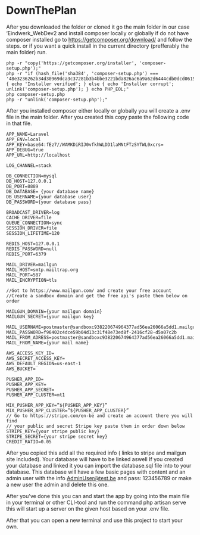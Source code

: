 # DownThePlan

After you downloaded the folder or cloned it go the main folder in our case ‘Eindwerk_WebDev2 and install composer locally or globally if do not have composer installed go to https://getcomposer.org/download/ and follow the steps.
or if you want a quick install in the current directory (prefferably the main folder) run.
```
php -r "copy('https://getcomposer.org/installer', 'composer-setup.php');"
php -r "if (hash_file('sha384', 'composer-setup.php') === '48e3236262b34d30969dca3c37281b3b4bbe3221bda826ac6a9a62d6444cdb0dcd0615698a5cbe587c3f0fe57a54d8f5') { echo 'Installer verified'; } else { echo 'Installer corrupt'; unlink('composer-setup.php'); } echo PHP_EOL;"
php composer-setup.php
php -r "unlink('composer-setup.php');"
```
After you installed composer either locally or globally you will create a .env file in the main folder. After you created this copy paste the following code in that file.

```
APP_NAME=Laravel
APP_ENV=local
APP_KEY=base64:fEz7//WAMKDiRIJ0vfkhWLDD1laMNtFTzSYTWL0xcrs=
APP_DEBUG=true
APP_URL=http://localhost

LOG_CHANNEL=stack

DB_CONNECTION=mysql
DB_HOST=127.0.0.1
DB_PORT=8889
DB_DATABASE= {your database name}
DB_USERNAME={your database user}
DB_PASSWORD={your database pass}

BROADCAST_DRIVER=log
CACHE_DRIVER=file
QUEUE_CONNECTION=sync
SESSION_DRIVER=file
SESSION_LIFETIME=120

REDIS_HOST=127.0.0.1
REDIS_PASSWORD=null
REDIS_PORT=6379

MAIL_DRIVER=mailgun
MAIL_HOST=smtp.mailtrap.org
MAIL_PORT=587
MAIL_ENCRYPTION=tls

//Got to https://www.mailgun.com/ and create your free account 
//Create a sandbox domain and get the free api's paste them below on order

MAILGUN_DOMAIN={your mailgun domain}
MAILGUN_SECRET={your mailgun key}

MAIL_USERNAME=postmaster@sandboxc938220674964377ad56ea26066a5dd1.mailgun.org
MAIL_PASSWORD=f96402c4dce59b04d13c31f48e73ed8f-2416cf28-d5a07c2b
MAIL_FROM_ADRESS=postmaster@sandboxc938220674964377ad56ea26066a5dd1.mailgun.org
MAIL_FROM_NAME={your mail name}

AWS_ACCESS_KEY_ID=
AWS_SECRET_ACCESS_KEY=
AWS_DEFAULT_REGION=us-east-1
AWS_BUCKET=

PUSHER_APP_ID=
PUSHER_APP_KEY=
PUSHER_APP_SECRET=
PUSHER_APP_CLUSTER=mt1

MIX_PUSHER_APP_KEY=”${PUSHER_APP_KEY}”
MIX_PUSHER_APP_CLUSTER=”${PUSHER_APP_CLUSTER}”
// Go to https://stripe.com/en-be and create an account there you will find
// your public and secret Stripe key paste them in order down below
STRIPE_KEY={your stripe public key}
STRIPE_SECRET={your stripe secret key}
CREDIT_RATIO=0.05 
```

After you copied this add all the required info ( links to stripe and mailgun site included).
Your database will have to be linked aswell
If you created your database and linked it you can import the database.sql file into to your database.
This database will have a few basic pages with content and an admin user with the info AdminUser@test.be and pass: 123456789
or make a new user the admin and delete this one.

After you've done this you can and start the app by going into the main file in your terminal or other CLI-tool and run the command 
php artisan serve this will start up a server on the given host based on your .env file.

After that you can open a new terminal and use this project to start your own.
